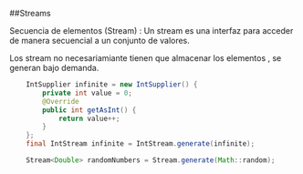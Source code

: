 ##Streams

Secuencia de elementos (Stream) : Un stream es una interfaz para
acceder de manera secuencial a un conjunto de valores.
<!-- .element: class="fragment" -->

Los stream no necesariamiante tienen que almacenar los elementos
, se generan bajo demanda.
<!-- .element: class="fragment" -->

```java
	IntSupplier infinite = new IntSupplier() {
        private int value = 0;
        @Override
        public int getAsInt() {
            return value++;
        }
    };
    final IntStream infinite = IntStream.generate(infinite);
```
<!-- .element: class="fragment" -->


```java
    Stream<Double> randomNumbers = Stream.generate(Math::random);
```
<!-- .element: class="fragment" -->


